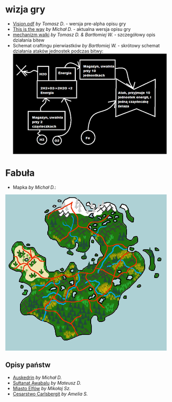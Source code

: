 # wizja gry

- [Vision.pdf](./game_vision/Vision.pdf) _by Tomasz D_. - wersja pre-alpha opisu gry
- [This is the way](./game_vision/this_is_the_way.pdf) _by Michał D._ - aktualna wersja opisu gry
- [mechanizm walki](./game_vision/Mechanika_Walki.pdf) _by Tomasz D. & Bartłomiej W._ - szczegółowy opis działania bitew
- Schemat craftingu pierwiastków _by Bartłomiej W._ - skrótowy schemat działania ataków jednostek podczas bitwy:
![mechanizm craftowania pierwiastków](./game_vision/crafting_mechanism.png)

# Fabuła

- Mapka _by Michał D._:

![Mapka](./game_vision/map.png)

## Opisy państw

- [Auskedrin](./game_vision/Panstwo_1.pdf) _by Michał D._
- [Sułtanat Awabalu](./game_vision/Panstwo_2.pdf) _by Mateusz D._
- [Miasto Elfów](./game_vision/Panstwo_3.pdf) _by Mikołaj Sz._
- [Cesarstwo Carlsbergit](./game_vision/Panstwo_4.pdf) _by Amelia S._
